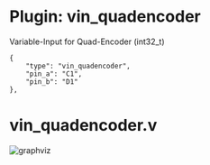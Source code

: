 # Plugin: vin_quadencoder

Variable-Input for Quad-Encoder (int32_t)

```
{
    "type": "vin_quadencoder",
    "pin_a": "C1",
    "pin_b": "D1"
},
```

# vin_quadencoder.v
![graphviz](./vin_quadencoder.svg)

